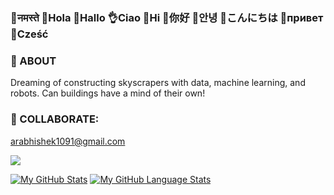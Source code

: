 ### 🙏नमस्ते  👋Hola   👋Hallo  👌Ciao  👋Hi  👋你好  👋안녕  👋こんにちは  👋привет 👋Cześć

### 👨 ABOUT
Dreaming of constructing skyscrapers with data, machine learning, and robots. Can buildings have a mind of their own!
   
### 💬 COLLABORATE:
arabhishek1091@gmail.com  

![](https://komarev.com/ghpvc/?username=InquisitiveAS&color=brightgreen&style=for-the-badge&label=PROFILE+VIEWS)

[![My GitHub Stats](https://github-readme-stats.vercel.app/api/?username=InquisitiveAS&count_private=true&theme=tokyonight&showicons=true)]() [![My GitHub Language Stats](https://github-readme-stats.vercel.app/api/top-langs/?username=InquisitiveAS&langs_count=5&theme=tokyonight)]()



